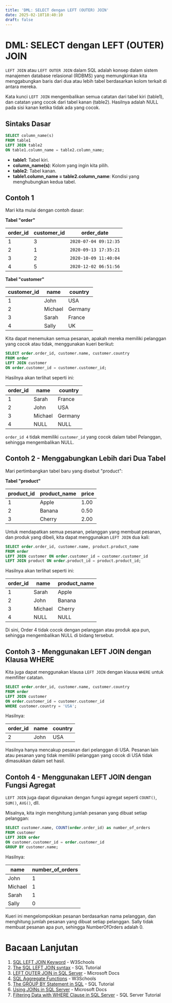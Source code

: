 ```yaml
---
title: 'DML: SELECT dengan LEFT (OUTER) JOIN'
date: 2025-02-18T18:40:10
draft: false
---
```


# DML: SELECT dengan LEFT (OUTER) JOIN

`LEFT JOIN` atau `LEFT OUTER JOIN` dalam SQL adalah konsep dalam sistem manajemen database relasional (RDBMS) yang memungkinkan kita menggabungkan baris dari dua atau lebih tabel berdasarkan kolom terkait di antara mereka.

Kata kunci `LEFT JOIN` mengembalikan semua catatan dari tabel kiri (table1), dan catatan yang cocok dari tabel kanan (table2). Hasilnya adalah NULL pada sisi kanan ketika tidak ada yang cocok.

## Sintaks Dasar

```sql
SELECT column_name(s)
FROM table1
LEFT JOIN table2
ON table1.column_name = table2.column_name;
```

- **table1**: Tabel kiri.
- **column_name(s)**: Kolom yang ingin kita pilih.
- **table2**: Tabel kanan.
- **table1.column_name = table2.column_name**: Kondisi yang menghubungkan kedua tabel.

## Contoh 1

Mari kita mulai dengan contoh dasar:

**Tabel "order"**

| order_id | customer_id | order_date            |
| -------- | ----------- | --------------------- |
| 1        | 3           | `2020-07-04 09:12:35` |
| 2        | 1           | `2020-09-13 17:35:21` |
| 3        | 2           | `2020-10-09 11:40:04` |
| 4        | 5           | `2020-12-02 06:51:56` |

**Tabel "customer"**

| customer_id | name    | country |
| ----------- | ------- | ------- |
| 1           | John    | USA     |
| 2           | Michael | Germany |
| 3           | Sarah   | France  |
| 4           | Sally   | UK      |

Kita dapat menemukan semua pesanan, apakah mereka memiliki pelanggan yang cocok atau tidak, menggunakan kueri berikut:

```sql
SELECT order.order_id, customer.name, customer.country
FROM order
LEFT JOIN customer
ON order.customer_id = customer.customer_id;
```

Hasilnya akan terlihat seperti ini:

| order_id | name    | country |
| -------- | ------- | ------- |
| 1        | Sarah   | France  |
| 2        | John    | USA     |
| 3        | Michael | Germany |
| 4        | NULL    | NULL    |

`order_id 4` tidak memiliki `customer_id` yang cocok dalam tabel Pelanggan, sehingga mengembalikan NULL.

## Contoh 2 - Menggabungkan Lebih dari Dua Tabel

Mari pertimbangkan tabel baru yang disebut "product":

**Tabel "product"**

| product_id | product_name | price |
| ---------- | ------------ | ----- |
| 1          | Apple        | 1.00  |
| 2          | Banana       | 0.50  |
| 3          | Cherry       | 2.00  |

Untuk mendapatkan semua pesanan, pelanggan yang membuat pesanan, dan produk yang dibeli, kita dapat menggunakan `LEFT JOIN` dua kali:

```sql
SELECT order.order_id, customer.name, product.product_name
FROM order
LEFT JOIN customer ON order.customer_id = customer.customer_id
LEFT JOIN product ON order.product_id = product.product_id;
```

Hasilnya akan terlihat seperti ini:

| order_id | name    | product_name |
| -------- | ------- | ------------ |
| 1        | Sarah   | Apple        |
| 2        | John    | Banana       |
| 3        | Michael | Cherry       |
| 4        | NULL    | NULL         |

Di sini, Order 4 tidak cocok dengan pelanggan atau produk apa pun, sehingga mengembalikan NULL di bidang tersebut.

## Contoh 3 - Menggunakan LEFT JOIN dengan Klausa WHERE

Kita juga dapat menggunakan klausa `LEFT JOIN` dengan klausa `WHERE` untuk memfilter catatan.

```sql
SELECT order.order_id, customer.name, customer.country
FROM order
LEFT JOIN customer
ON order.customer_id = customer.customer_id
WHERE customer.country = 'USA';
```

Hasilnya:

| order_id | name | country |
| -------- | ---- | ------- |
| 2        | John | USA     |

Hasilnya hanya mencakup pesanan dari pelanggan di USA. Pesanan lain atau pesanan yang tidak memiliki pelanggan yang cocok di USA tidak dimasukkan dalam set hasil.

## Contoh 4 - Menggunakan LEFT JOIN dengan Fungsi Agregat

`LEFT JOIN` juga dapat digunakan dengan fungsi agregat seperti `COUNT()`, `SUM()`, `AVG()`, dll.

Misalnya, kita ingin menghitung jumlah pesanan yang dibuat setiap pelanggan:

```sql
SELECT customer.name, COUNT(order.order_id) as number_of_orders
FROM customer
LEFT JOIN order
ON customer.customer_id = order.customer_id
GROUP BY customer.name;
```

Hasilnya:

| name    | number_of_orders |
| ------- | ---------------- |
| John    | 1                |
| Michael | 1                |
| Sarah   | 1                |
| Sally   | 0                |

Kueri ini mengelompokkan pesanan berdasarkan nama pelanggan, dan menghitung jumlah pesanan yang dibuat setiap pelanggan. Sally tidak membuat pesanan apa pun, sehingga NumberOfOrders adalah 0.

# Bacaan Lanjutan

1. [SQL LEFT JOIN Keyword](https://www.w3schools.com/sql/sql_join_left.asp) - W3Schools
2. [The SQL LEFT JOIN syntax](https://www.sqltutorial.org/sql-left-join/) - SQL Tutorial
3. [LEFT OUTER JOIN in SQL Server](https://docs.microsoft.com/en-us/sql/t-sql/queries/from-transact-sql?view=sql-server-ver15#left-outer-join) - Microsoft Docs
4. [SQL Aggregate Functions](https://www.w3schools.com/sql/sql_count_avg_sum.asp) - W3Schools
5. [The GROUP BY Statement in SQL](https://www.sqltutorial.org/sql-group-by/) - SQL Tutorial
6. [Using JOINs in SQL Server](https://docs.microsoft.com/en-us/sql/t-sql/queries/select-transact-sql?view=sql-server-ver15#using-joins) - Microsoft Docs
7. [Filtering Data with WHERE Clause in SQL Server](https://www.sqlservertutorial.net/sql-server-basics/sql-server-where/) - SQL Server Tutorial
